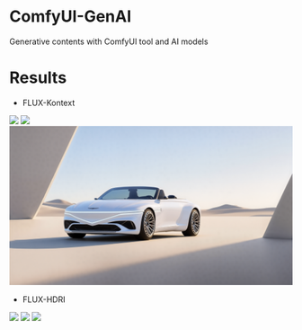 # ComfyUI-GenAI
Generative contents with ComfyUI tool and AI models

# Results

 - FLUX-Kontext

 <img src="https://github.com/surplus96/ComfyUI-GenAI/blob/main/result/FLUX_KONTEXT/magnifics_upscale-precision-iS0GQrTr4adrP0GGUSbr-ComfyUI_00313_.png"> 

<img src="https://github.com/surplus96/ComfyUI-GenAI/blob/main/result/FLUX_KONTEXT/magnifics_upscale-precision-z8XFgCjMPEgvGz8LQNj4-ComfyUI_00316_.png"> 

<img src="https://github.com/surplus96/ComfyUI-GenAI/blob/main/result/FLUX_KONTEXT/250904145824_Krea_UP_00002_.png"> 


 - FLUX-HDRI

 <img src= "https://github.com/surplus96/ComfyUI-GenAI/blob/main/result/FLUX_HDRI/ComfyUI_00128_.png">

<img src= "https://github.com/surplus96/ComfyUI-GenAI/blob/main/result/FLUX_HDRI/GenAI_02.png">

<img src= "https://github.com/surplus96/ComfyUI-GenAI/blob/main/result/FLUX_HDRI/ComfyUI_00146_.png">